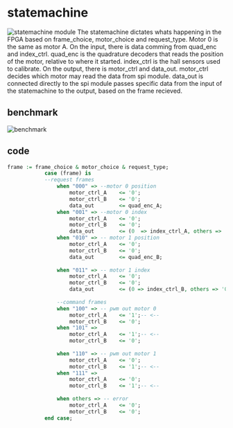 

# statemachine
![statemachine module](https://i.gyazo.com/effd08d41240958dc5f1096c466e2ccb.png)
The statemachine dictates whats happening in the FPGA based on frame_choice, motor_choice and request_type.
Motor 0 is the same as motor A.
On the input, there is data comming from quad_enc and index_ctrl.
quad_enc is the quadrature decoders that reads the position of the motor, relative to where it started.
index_ctrl is the hall sensors used to calibrate. 
On the output, there is motor_ctrl and data_out.
motor_ctrl decides which motor may read the data from spi module.
data_out is connected directly to the spi module passes specific data from the input of the statemachine to the output, based on the frame recieved.
## benchmark
![benchmark](https://i.gyazo.com/33c2b5907761bfed78a1ddda94417587.png)
## code
```vhdl
frame := frame_choice & motor_choice & request_type;
            case (frame) is
            --request frames
                when "000" => --motor 0 position
                    motor_ctrl_A    <= '0';
                    motor_ctrl_B    <= '0';
                    data_out        <= quad_enc_A;
                when "001" => --motor 0 index
                    motor_ctrl_A    <= '0';
                    motor_ctrl_B    <= '0';
                    data_out        <= (0  => index_ctrl_A, others => '0');
                when "010" => -- motor 1 position
                    motor_ctrl_A    <= '0';
                    motor_ctrl_B    <= '0';
                    data_out        <= quad_enc_B;
                    
                when "011" => -- motor 1 index
                    motor_ctrl_A    <= '0';
                    motor_ctrl_B    <= '0';
                    data_out        <= (0 => index_ctrl_B, others => '0');
                
                --command frames
                when "100" => -- pwm out motor 0
                    motor_ctrl_A    <= '1';-- <--
                    motor_ctrl_B    <= '0';
                when "101" =>
                    motor_ctrl_A    <= '1';-- <--
                    motor_ctrl_B    <= '0';
                    
                when "110" => -- pwm out motor 1
                    motor_ctrl_A    <= '0';
                    motor_ctrl_B    <= '1';-- <--
                when "111" =>
                    motor_ctrl_A    <= '0';
                    motor_ctrl_B    <= '1';-- <--
                    
                when others => -- error
                    motor_ctrl_A    <= '0';
                    motor_ctrl_B    <= '0';
            end case;
```